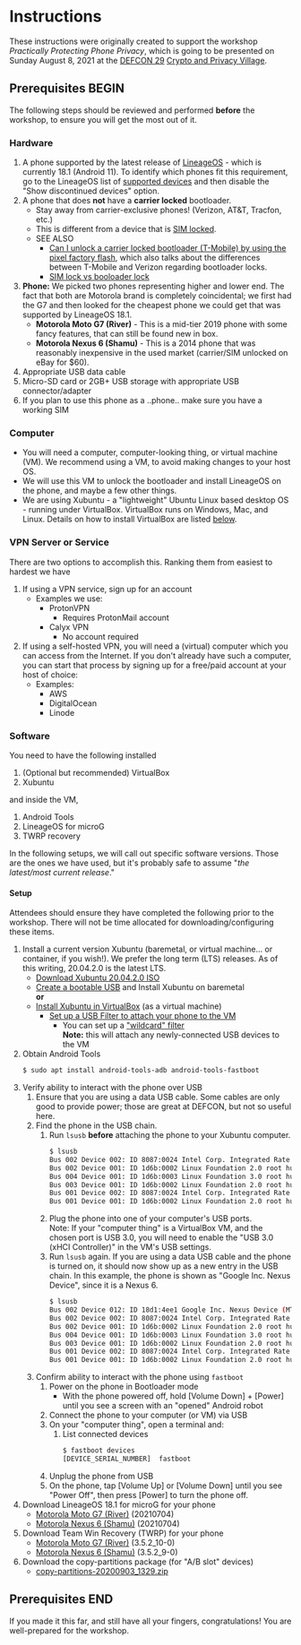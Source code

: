 # Instructions

These instructions were originally created to support the workshop *Practically Protecting Phone Privacy*, which is going to be presented on Sunday August 8, 2021 at the [DEFCON 29](https://defcon.org/) [Crypto and Privacy Village](https://cryptovillage.org).

## Prerequisites BEGIN
The following steps should be reviewed and performed **before** the workshop, to ensure you will get the most out of it.

### Hardware
1. A phone supported by the latest release of [LineageOS](https://lineageos.org/) - which is currently 18.1 (Android 11). To identify which phones fit this requirement, go to the LineageOS list of [supported devices](https://wiki.lineageos.org/devices/) and then disable the "Show discontinued devices" option.
1. A phone that does **not** have a **carrier locked** bootloader.
    - Stay away from carrier-exclusive phones! (Verizon, AT&T, Tracfon, etc.)
    - This is different from a device that is [SIM locked](https://en.wikipedia.org/wiki/SIM_lock).
    - SEE ALSO
        - [Can I unlock a carrier locked bootloader (T-Mobile) by using the pixel factory flash](https://forum.xda-developers.com/t/can-i-unlock-a-carrier-locked-bootloader-t-mobile-by-using-the-pixel-factory-flash.4043477/), which also talks about the differences between T-Mobile and Verizon regarding bootloader locks.
        - [SIM lock vs booloader lock](https://android.stackexchange.com/questions/44782/unlocked-device-vs-unlocked-bootloader)
1. **Phone:** We picked two phones representing higher and lower end. The fact that both are Motorola brand is completely coincidental; we first had the G7 and then looked for the cheapest phone we could get that was supported by LineageOS 18.1.
    - **Motorola Moto G7 (River)** - This is a mid-tier 2019 phone with some fancy features, that can still be found new in box.
    - **Motorola Nexus 6 (Shamu)** - This is a 2014 phone that was reasonably inexpensive in the used market (carrier/SIM unlocked on eBay for $60).
1. Appropriate USB data cable
1. Micro-SD card or 2GB+ USB storage with appropriate USB connector/adapter
1. If you plan to use this phone as a ..phone.. make sure you have a working SIM

### Computer
* You will need a computer, computer-looking thing, or virtual machine (VM). We recommend using a VM, to avoid making changes to your host OS.
* We will use this VM to unlock the bootloader and install LineageOS on the phone, and maybe a few other things.
* We are using Xubuntu - a "lightweight" Ubuntu Linux based desktop OS - running under VirtualBox. VirtualBox runs on Windows, Mac, and Linux. Details on how to install VirtualBox are listed [below](#Setup).

### VPN Server or Service
There are two options to accomplish this. Ranking them from easiest to hardest we have
1. If using a VPN service, sign up for an account
    * Examples we use:
        * ProtonVPN
            * Requires ProtonMail account
        * Calyx VPN
            * No account required
1. If using a self-hosted VPN, you will need a (virtual) computer which you can access from the Internet. If you don't already have such a computer, you can start that process by signing up for a free/paid account at your host of choice:
    * Examples:
        * AWS
        * DigitalOcean
        * Linode

### Software
You need to have the following installed 
1. (Optional but recommended) VirtualBox
1. Xubuntu

and inside the VM,
1. Android Tools
1. LineageOS for microG
1. TWRP recovery

In the following setups, we will call out specific software versions. Those are the ones we have used, but it's probably safe to assume "*the latest/most current release*."

#### Setup
Attendees should ensure they have completed the following prior to the workshop. There will not be time allocated for downloading/configuring these items.

1. Install a current version Xubuntu (baremetal, or virtual machine... or container, if you wish!). We prefer the long term (LTS) releases. As of this writing, 20.04.2.0 is the latest LTS.
    - [Download Xubuntu 20.04.2.0 ISO](http://cdimage.ubuntu.com/xubuntu/releases/20.04/release/)
    - [Create a bootable USB](https://ubuntu.com/download/iot/installation-media) and Install Xubuntu on baremetal  
    **or**
    - [Install Xubuntu in VirtualBox](http://www.fixedbyvonnie.com/2015/07/how-to-setup-xubuntu-linux-in-virtualbox-step-by-step/) (as a virtual machine)
        - [Set up a USB Filter to attach your phone to the VM](https://www.virtualbox.org/manual/UserManual.html#settings-usb)
            - You can set up a ["wildcard" filter](virtualbox-wildcard-usbfilter.jpg)  
              **Note:** this will attach any newly-connected USB devices to the VM
1. Obtain Android Tools  
    ```bash
    $ sudo apt install android-tools-adb android-tools-fastboot
    ```
1. Verify ability to interact with the phone over USB
    1. Ensure that you are using a data USB cable. Some cables are only good to provide power; those are great at DEFCON, but not so useful here.
    1. Find the phone in the USB chain.
        1. Run `lsusb` **before** attaching the phone to your Xubuntu computer.
            ```bash
            $ lsusb
            Bus 002 Device 002: ID 8087:0024 Intel Corp. Integrated Rate Matching Hub
            Bus 002 Device 001: ID 1d6b:0002 Linux Foundation 2.0 root hub
            Bus 004 Device 001: ID 1d6b:0003 Linux Foundation 3.0 root hub
            Bus 003 Device 001: ID 1d6b:0002 Linux Foundation 2.0 root hub
            Bus 001 Device 002: ID 8087:0024 Intel Corp. Integrated Rate Matching Hub
            Bus 001 Device 001: ID 1d6b:0002 Linux Foundation 2.0 root hub
            ```
        1. Plug the phone into one of your computer's USB ports.  
           Note: If your "computer thing" is a VirtualBox VM, and the chosen port is USB 3.0, you will need to enable the "USB 3.0 (xHCI Controller)" in the VM's USB settings.
        3. Run `lsusb` again. If you are using a data USB cable and the phone is turned on, it should now show up as a new entry in the USB chain. In this example, the phone is shown as "Google Inc. Nexus Device", since it is a Nexus 6.
             ```bash
             $ lsusb
             Bus 002 Device 012: ID 18d1:4ee1 Google Inc. Nexus Device (MTP)  <----------[PHONE]
             Bus 002 Device 002: ID 8087:0024 Intel Corp. Integrated Rate Matching Hub
             Bus 002 Device 001: ID 1d6b:0002 Linux Foundation 2.0 root hub
             Bus 004 Device 001: ID 1d6b:0003 Linux Foundation 3.0 root hub
             Bus 003 Device 001: ID 1d6b:0002 Linux Foundation 2.0 root hub
             Bus 001 Device 002: ID 8087:0024 Intel Corp. Integrated Rate Matching Hub
             Bus 001 Device 001: ID 1d6b:0002 Linux Foundation 2.0 root hub
            ```
    1. Confirm ability to interact with the phone using `fastboot`
        1. Power on the phone in Bootloader mode
            * With the phone powered off, hold \[Volume Down\] + \[Power\] until you see a screen with an "opened" Android robot
        3. Connect the phone to your computer (or VM) via USB
        4. On your "computer thing", open a terminal and:
            1. List connected devices
                ```bash
                $ fastboot devices
                [DEVICE_SERIAL_NUMBER]	fastboot 
                ```
        1. Unplug the phone from USB
        1. On the phone, tap \[Volume Up\] or \[Volume Down\] until you see "Power Off", then press \[Power\] to turn the phone off.
1. Download LineageOS 18.1 for microG for your phone
    - [Motorola Moto G7 (River)](https://download.lineage.microg.org/river/) (20210704)
    - [Motorola Nexus 6 (Shamu)](https://download.lineage.microg.org/shamu/) (20210704)
1. Download Team Win Recovery (TWRP) for your phone
    - [Motorola Moto G7 (River)](https://dl.twrp.me/river/) (3.5.2_10-0)
    - [Motorola Nexus 6 (Shamu)](https://dl.twrp.me/shamu/) (3.5.2_9-0)
1. Download the copy-partitions package (for "A/B slot" devices)
    - [copy-partitions-20200903_1329.zip](https://androidfilehost.com/?fid=8889791610682929240)

## Prerequisites END
If you made it this far, and still have all your fingers, congratulations! You are well-prepared for the workshop.
